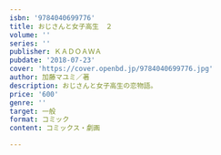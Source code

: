 ```yaml
---
isbn: '9784040699776'
title: おじさんと女子高生　２
volume: ''
series: ''
publisher: ＫＡＤＯＡＷＡ
pubdate: '2018-07-23'
cover: 'https://cover.openbd.jp/9784040699776.jpg'
author: 加藤マユミ／著
description: おじさんと女子高生の恋物語。
price: '600'
genre: ''
target: 一般
format: コミック
content: コミックス・劇画

---
```

